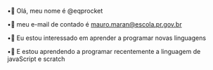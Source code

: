 •👋 Olá, meu nome é @eqprocket

•🤠 meu e-mail de contado é mauro.maran@escola.pr.gov.br

•👀 Eu estou interessado em aprender a programar novas linguagens 

•🌱 E estou aprendendo a programar recentemente a linguagem de javaScript e scratch
